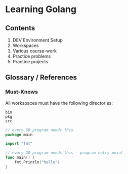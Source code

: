 # Learning Golang

## Contents

1. DEV Environment Setup
2. Workspaces
3. Various course-work
4. Practice problems
5. Practice projects

## Glossary / References

### Must-Knows

All workspaces must have the following directories:

```
bin
pkg
src
```

```go
// every GO program needs this
package main

import "fmt"

// every GO program needs this - program entry point
func main() {
	fmt.Println("hello")
}
```
